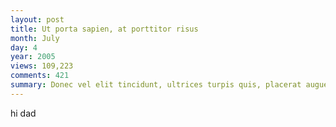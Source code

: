 ```yaml
---
layout: post
title: Ut porta sapien, at porttitor risus
month: July
day: 4
year: 2005
views: 109,223
comments: 421
summary: Donec vel elit tincidunt, ultrices turpis quis, placerat augue.
---
```


hi dad
